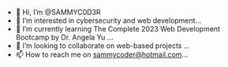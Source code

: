 - 👋 Hi, I’m @SAMMYC0D3R
- 👀 I’m interested in cybersecurity and web development...
- 🌱 I’m currently learning The Complete 2023 Web Development Bootcamp by Dr. Angela Yu ...
- 💞️ I’m looking to collaborate on web-based projects ...
- 📫 How to reach me on sammycoder@hotmail.com...

<!---
SAMMYC0D3R/SAMMYC0D3R is a ✨ special ✨ repository because its `README.md` (this file) appears on your GitHub profile.
You can click the Preview link to take a look at your changes.
--->
